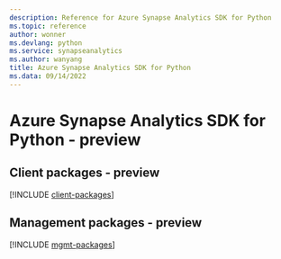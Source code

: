 ```yaml
---
description: Reference for Azure Synapse Analytics SDK for Python
ms.topic: reference
author: wonner
ms.devlang: python
ms.service: synapseanalytics
ms.author: wanyang
title: Azure Synapse Analytics SDK for Python
ms.data: 09/14/2022
---
```

# Azure Synapse Analytics SDK for Python - preview

## Client packages - preview
[!INCLUDE [client-packages](synapse-analytics-client-index.md)]
## Management packages - preview
[!INCLUDE [mgmt-packages](synapse-analytics-mgmt-index.md)]